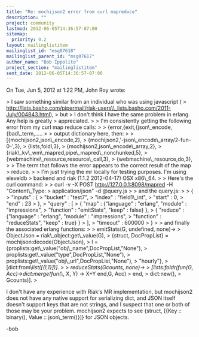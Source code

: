 ```yaml
---
title: "Re: mochijson2 error from curl mapreduce"
description: ""
project: community
lastmod: 2012-06-05T14:36:57-07:00
sitemap:
  priority: 0.2
layout: mailinglistitem
mailinglist_id: "msg07618"
mailinglist_parent_id: "msg07617"
author_name: "Bob Ippolito"
project_section: "mailinglistitem"
sent_date: 2012-06-05T14:36:57-07:00
---
```



On Tue, Jun 5, 2012 at 1:22 PM, John Roy  wrote:

&gt; I saw something similar from an individual who was using javascript (
&gt; http://lists.basho.com/pipermail/riak-users\\_lists.basho.com/2011-July/004843.html),
&gt; but
&gt; I don't think I have the same problem in erlang. Any help is greatly
&gt; appreciated.
&gt;
&gt; I'm consistently getting the following error from my curl map reduce calls:
&gt;
&gt; {error,{exit,{json\\_encode,{bad\\_term,…..
&gt;
&gt; output dictionary here, then:
&gt;
&gt; [{mochijson2,json\\_encode,2},
&gt; {mochijson2,'-json\\_encode\\_array/2-fun-0-',3},
&gt; {lists,foldl,3},
&gt; {mochijson2,json\\_encode\\_array,2},
&gt; {riak\\_kv\\_wm\\_mapred,pipe\\_mapred\\_nonchunked,5},
&gt; {webmachine\\_resource,resource\\_call,3},
&gt; {webmachine\\_resource,do,3},
&gt;
&gt; The term that follows the error appears to the correct result of the map
&gt; reduce.
&gt;
&gt; I'm just trying the mr locally for testing purposes. I'm using eleveldb
&gt; backend and riak (1.1.2 2012-04-17) OSX x86\\_64.
&gt;
&gt; Here's the curl command:
&gt;
&gt; curl -v -X POST http://127.0.0.1:8098/mapred -H "Content\\_Type:
&gt; application/json" -d @query.js
&gt;
&gt; and the query.js:
&gt;
&gt; {
&gt; "inputs" : {
&gt; "bucket" : "test7",
&gt; "index" : "field1\\_int",
&gt; "start" : 0,
&gt; "end" : 23
&gt; },
&gt; "query" : [
&gt; { "map" : {"language" : "erlang", "module" : "impressions",
&gt; "function" : "emitStats", "keep" : false} },
&gt; { "reduce" : {"language" : "erlang", "module" : "impressions",
&gt; "function" : "reduceStats", "keep" : true} }
&gt; ],
&gt; "timeout" : 600000
&gt; }
&gt;
&gt; and finally the associated erlang functions:
&gt;
&gt; emitStats(G, undefined, none)-&gt;
&gt; ObjectJson = riak\\_object:get\\_value(G),
&gt; {struct, DocPropList} = mochijson:decode(ObjectJson),
&gt; I = {proplists:get\\_value("obj\\_name",DocPropList,"None"),
&gt; proplists:get\\_value("type",DocPropList,"None"),
&gt; proplists:get\\_value("obj\\_url",DocPropList,"None"),
&gt; "hourly"},
&gt; [dict:from\\_list([{I,1}])].
&gt;
&gt; reduceStats(Gcounts, none)-&gt;
&gt; [lists:foldr(fun(G, Acc)-&gt;dict:merge(fun(\\_, X, Y) -&gt; X+Y end,G, Acc)
&gt; end,
&gt; dict:new(),
&gt; Gcounts)].
&gt;

I don't have any experience with Riak's MR implementation, but mochijson2
does not have any native support for serializing dict, and JSON itself
doesn't support keys that are not strings, and I suspect that one or both
of those may be your problem. mochijson2 expects to see {struct, [{Key ::
binary(), Value :: json\\_term()}]} for JSON objects.

-bob
